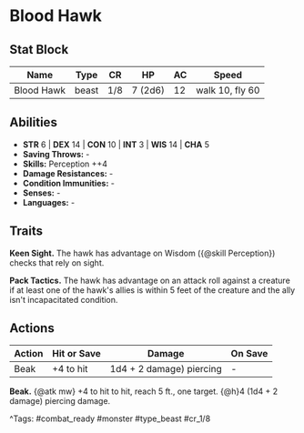 # Blood Hawk

## Stat Block

| Name | Type | CR | HP | AC | Speed |
|------|------|----|----|----|-------|
| Blood Hawk | beast | 1/8 | 7 (2d6) | 12 | walk 10, fly 60 |

## Abilities

- **STR** 6 | **DEX** 14 | **CON** 10 | **INT** 3 | **WIS** 14 | **CHA** 5
- **Saving Throws:** -  
- **Skills:** Perception ++4  
- **Damage Resistances:** -  
- **Condition Immunities:** -  
- **Senses:** -  
- **Languages:** -

## Traits

**Keen Sight.** The hawk has advantage on Wisdom ({@skill Perception}) checks that rely on sight.

**Pack Tactics.** The hawk has advantage on an attack roll against a creature if at least one of the hawk's allies is within 5 feet of the creature and the ally isn't incapacitated condition.


## Actions

| Action | Hit or Save | Damage | On Save |
|--------|--------------|--------|----------|
| Beak | +4 to hit | 1d4 + 2 damage) piercing | - |

**Beak.** {@atk mw} +4 to hit to hit, reach 5 ft., one target. {@h}4 (1d4 + 2 damage) piercing damage.


^Tags: #combat_ready #monster #type_beast #cr_1/8
